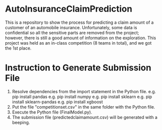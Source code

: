 # AutoInsuranceClaimPrediction

This is a repository to show the process for predicting a claim amount of a
customer of an automobile insurance. Unfortunately, some data is confidential
so all the sensitive parts are removed from the project; however, there is 
still a good amount of information on the exploration. This project was held
as an in-class competition (8 teams in total), and we got the 1st place.

# Instruction to Generate Submission File

1. Resolve dependencies from the import statement in the Python file.
e.g. pip install pandas
e.g. pip install numpy
e.g. pip install sklearn
e.g. pip install sklearn-pandas
e.g. pip install xgboost
2. Put the file "competitionset.csv" in the same folder with the Python file.
3. Execute the Python file (FinalModel.py).
4. The submission file (predictedclaimamount.csv) will be generated with a beeping.
